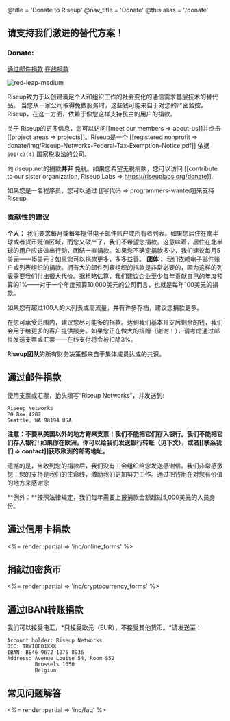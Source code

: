 @title = 'Donate to Riseup'
@nav_title = 'Donate'
@this.alias = '/donate'

## 请支持我们激进的替代方案！

### Donate:

<a class="btn btn-default" href="#通过邮件捐款">通过邮件捐款</a> <a class="btn btn-default" href="#在线捐款">在线捐款</a>

<p class="pull-right"><img class="image-right" src="img/red-leap-medium.jpg" alt="red-leap-medium"></p>

Riseup致力于以创建满足个人和组织工作的社会变化的通信需求基层技术的替代品。 当您从一家公司取得免费服务时，这些钱可能来自于对您的严密监控。 Riseup，在这一方面，依赖于像您这样支持民主的用户的捐款。

关于 Riseup的更多信息，您可以访问[[meet our members => about-us]]并点击 [[project areas => projects]]。Riseup是一个 [[registered nonprofit => donate/img/Riseup-Networks-Federal-Tax-Exemption-Notice.pdf]] 依据 `501(c)(4)` 国家税收法的公司。

向 riseup.net的捐款**并非** 免税。如果您希望无税捐款，您可以访问 [[contribute to our sister organization, Riseup Labs => https://riseuplabs.org/donate]].

如果您是一名程序员，您可以通过 [[写代码 => programmers-wanted]]来支持Riseup.

### 贡献性的建议

**个人：** 我们要求每月或每年提供电子邮件账户或所有者列表。如果您居住在南半球或者货币贬值区域，而您又破产了，我们不希望您捐款。这意味着，居住在北半球的用户应该做出行动，团结一直捐款。如果您不确定捐款多少，我们建议每月5美元——15美元？如果您可以捐款更多，多多益善。
**团体：** 我们依赖电子邮件账户或列表组织的捐款。拥有大的邮件列表组织的捐款是非常必要的，因为这样的列表需要我们付出很大代价。据粗略估算，我们建议企业至少每年贡献自己的年度预算的1%——对于一个年度预算10,000美元的公司而言，也就是每年100美元的捐款。

如果您有超过100人的大列表或高流量，并有许多存档，建议您捐款更多。

在您可承受范围内，建议您尽可能多的捐款。达到我们基本开支后剩余的钱，我们会用于给更多的客户提供服务。如果您正在做大的捐赠（谢谢！），请考虑通过邮件发送支票或汇票——在线支付将会被扣除3%。

**Riseup团队**的所有财务决策都来自于集体成员达成的共识。


## 通过邮件捐款

使用支票或汇票，抬头填写“Riseup Networks”，并发送到:

	Riseup Networks
	PO Box 4282
	Seattle, WA 98194 USA

**注意：不要从美国以外的地方寄来支票！我们不能把它们存入银行。我们不能把它们存入银行! 如果你在欧洲，你可以给我们发送银行转账（见下文），或者[[联系我们 => contact]]获取欧洲的邮寄地址。**

遗憾的是，当收到您的捐款后，我们没有工会组织给您发送感谢信。我们非常感激您：您的支持是我们的生命线，激励我们更加努力工作。通过把钱用在对您有价值的地方来感谢您 

**例外：**按照法律规定，我们每年需要上报捐款金额超过5,000美元的人员身份。

## 通过信用卡捐款

<%= render :partial => 'inc/online_forms' %>

## 捐献加密货币

<%= render :partial => 'inc/cryptocurrency_forms' %>

## 通过IBAN转账捐款

我们可以接受电汇，*只接受欧元（EUR），不接受其他货币。*请发送至：

    Account holder: Riseup Networks
    BIC: TRWIBEB1XXX
    IBAN: BE46 9672 1075 8936
    Address: Avenue Louise 54, Room S52
             Brussels 1050
             Belgium

## 常见问题解答

<%= render :partial => 'inc/faq' %>
